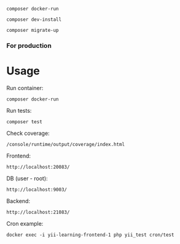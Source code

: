 
~~~
composer docker-run
~~~

~~~
composer dev-install
~~~

~~~
composer migrate-up
~~~

### For production

# Usage

Run container:

~~~
composer docker-run
~~~

Run tests:

~~~
composer test
~~~

Check coverage:

~~~
/console/runtime/output/coverage/index.html
~~~

Frontend:

~~~
http://localhost:20083/
~~~

DB (user - root):

~~~
http://localhost:9003/
~~~

Backend:

~~~
http://localhost:21083/
~~~

Cron example:

~~~
docker exec -i yii-learning-frontend-1 php yii_test cron/test
~~~

